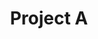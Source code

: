 ---
layout: firm_page
title: "Project A"
id: "projecta.com"
permalink: "/projectaprojecta.com/"
website: "https://www.project-a.com"
offices: "Berlin (Germany), London (United Kingdom)"
investment_stages: "Pre-seed, Seed, Series A"
portfolio_companies: "Trade Republic, Kry, Sennder, Spryker, WorldRemit, VOI, Catawiki, Unmind, Dixa, Quantum Systems, Casavo, Uberall, LUQOM Group, Amann Girrbach, NWT Group, Immersive Gamebox, enapi, Mindfuel, Labrys, Metycle, montamo, Relay, ARX, Twig, 11x, Ello, Copay, Meine Erde, Bucket, Cosmic Lounge, Growblocks, Konges Sløjd, Valve, WindStar Medical, Claimer, Netspeak Games, Root, Bene, Black Semiconductor, Alvin, Dalma, Vaeridion, Gigapipe, ExpressGroup, yoummday, Baobab, Scenset, re:cap, Vay, restack, yababa, Flow, Landmark Games, Profian, Heyflow, Perfect Drive, AMAZD, priceloop, Quix, Inwerk, Knowunity, butter, YDEON Group, Pactum, Homeday, Evernest, Anyline, Carl, Laserhub, micropsi industries, trendtours, AZOWO, Aula, Artisense, Peergrade, Opinary, Comtravo, misterb&b, Gabi, HelloPrint, Onlineprinters, Keatz, Klara, store2be, Qunomedical, Wonderbly, kfzteile24, CrossEngage, PETS DELI, Liqid, Horizn Studios, ESV Digital, Coureon, ProCompra, Treatwell, Intelipost, Loopline Systems, Contorion, ZenMate, Kyto, Minodes, evino, Saatchi Art, Eyeota, Tictail, Adglow, Metrigo, 42matters, Toroleo, Semasio, Kochzauber, nu3, natue, Wine in Black, Tirendo, Amerano"
portfolio_link: "https://www.project-a.com/portfolio"
investment_markets: "Climate & Energy, Resilience & Defence, Financial Technology, Global Supply Chains, Fintech, Healthtech, Commerce, Deeptech, Logistics, Mobility, Edtech, Gaming, Insurtech, Proptech, SaaS, Data, AI, B2B, B2C, Sustainability"
founded_year: "2012"
description: "Project A is an early-stage tech investor partnering with founders who challenge the status quo. They provide operational support beyond capital through Europe's largest VC platform team, focusing on Climate & Energy, Resilience & Defence, Financial Technology, and Global Supply Chains."
linkedin: "https://www.linkedin.com/company/project-a-ventures"
twitter: "https://twitter.com/ProjectAcom"
instagram: "https://www.instagram.com/projectaberlin/"
team_page: "https://www.project-a.com/team"
investor_type: "Venture Capital"
crunchbase: "https://www.crunchbase.com/organization/project-a-ventures"
pitchbook: "https://pitchbook.com/profiles/investor/54588-07"

# SEO Optimization
meta_title: "Project A - VC Firm - projectstartups.com"
meta_description: "Project A, Project A is an early-stage tech investor partnering with founders who challenge the status quo. They provide operational support beyond capital throu..."
meta_keywords: "Project A, Climate & Energy, Resilience & Defence, Financial Technology, Global Supply Chains, Fintech, Healthtech, Commerce, Deeptech, Logistics, Mobility, Edtech, Gaming, Insurtech, Proptech, SaaS, Data, AI, B2B, B2C, Sustainability, VC firm, venture capital, startup investor, projectstartups.com"
canonical_url: "https://vc.projectstartups.com/projectaprojecta.com/"
---